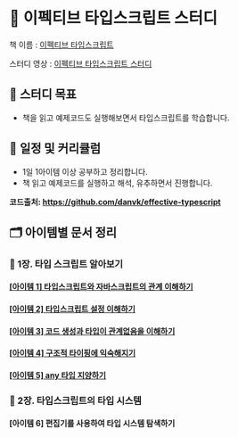 # 📖 이펙티브 타입스크립트 스터디

책 이름 :
[이펙티브 타입스크립트](https://blog.insightbook.co.kr/2021/06/10/%E3%80%8A%EC%9D%B4%ED%8E%99%ED%8B%B0%EB%B8%8C-%ED%83%80%EC%9E%85%EC%8A%A4%ED%81%AC%EB%A6%BD%ED%8A%B8-%EB%8F%99%EC%9E%91-%EC%9B%90%EB%A6%AC%EC%9D%98-%EC%9D%B4%ED%95%B4%EC%99%80-%EA%B5%AC%EC%B2%B4/)

스터디 영상 :
[이펙티브 타입스크립트 스터디](https://www.youtube.com/playlist?list=PLjQV3hketAJmXGaWCMGB9-085EiefWcyw)

## 🎯 스터디 목표

- 책을 읽고 예제코드도 실행해보면서 타입스크립트를 학습합니다.

## 📆 일정 및 커리큘럼

- 1일 1아이템 이상 공부하고 정리합니다.
- 책 읽고 예제코드를 실행하고 해석, 유추하면서 진행합니다.

**코드출처: https://github.com/danvk/effective-typescript**

## 🗂️ 아이템별 문서 정리

### 📑 1장. 타입 스크립트 알아보기

#### [[아이템 1] 타입스크립트와 자바스크립트의 관계 이해하기](./01/README.md)

#### [[아이템 2] 타입스크립트 설정 이해하기](./02/README.md)

#### [[아이템 3] 코드 생성과 타입이 관계없음을 이해하기](./03/README.md)

#### [[아이템 4] 구조적 타이핑에 익숙해지기](./04/README.md)

#### [[아이템 5] any 타입 지양하기](./05/README.md)


### 📑 2장. 타입스크립트의 타입 시스템

#### [아이템 6] 편집기를 사용하여 타입 시스템 탐색하기
